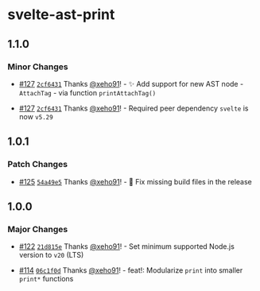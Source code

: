 # svelte-ast-print

## 1.1.0

### Minor Changes

- [#127](https://github.com/xeho91/js-ast/pull/127) [`2cf6431`](https://github.com/xeho91/js-ast/commit/2cf6431a43f65b447e18bbc6df282796414d66ea) Thanks [@xeho91](https://github.com/xeho91)! - ✨ Add support for new AST node - `AttachTag` - via function `printAttachTag()`

- [#127](https://github.com/xeho91/js-ast/pull/127) [`2cf6431`](https://github.com/xeho91/js-ast/commit/2cf6431a43f65b447e18bbc6df282796414d66ea) Thanks [@xeho91](https://github.com/xeho91)! - Required peer dependency `svelte` is now `v5.29`

## 1.0.1

### Patch Changes

- [#125](https://github.com/xeho91/js-ast/pull/125) [`54a49e5`](https://github.com/xeho91/js-ast/commit/54a49e5c2fb2509ca5ab514a2e50bfb9fb5a1f4d) Thanks [@xeho91](https://github.com/xeho91)! - 🙈 Fix missing build files in the release

## 1.0.0

### Major Changes

- [#122](https://github.com/xeho91/js-ast/pull/122) [`21d815e`](https://github.com/xeho91/js-ast/commit/21d815e36a13e60b9f4fc30a4a27ed8a639d72ba) Thanks [@xeho91](https://github.com/xeho91)! - Set minimum supported Node.js version to `v20` (LTS)

- [#114](https://github.com/xeho91/js-ast/pull/114) [`06c1f0d`](https://github.com/xeho91/js-ast/commit/06c1f0ded0fdd173bbd12dd90dcb1ddc40cb2a6a) Thanks [@xeho91](https://github.com/xeho91)! - feat!: Modularize `print` into smaller `print*` functions
